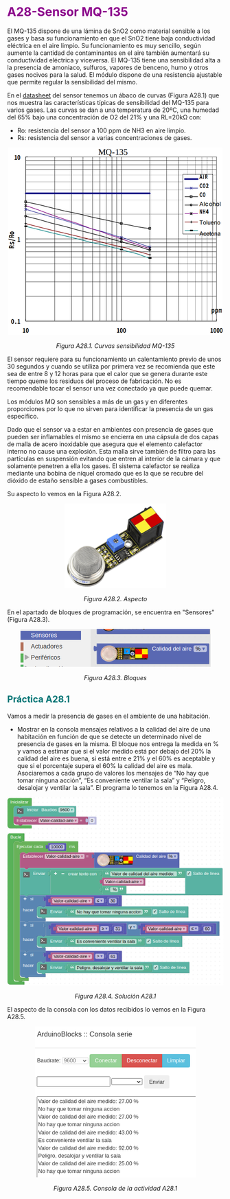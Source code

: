 # <FONT COLOR=#8B008B>A28-Sensor MQ-135</font>
El MQ-135 dispone de una lámina de SnO2 como material sensible a los gases y basa su funcionamiento en que el SnO2  tiene baja conductividad eléctrica en el aire limpio. Su funcionamiento es muy sencillo, según aumente la cantidad de contaminantes en el aire también aumentará su conductividad eléctrica y viceversa.
El MQ-135 tiene una sensibilidad alta a la presencia de amoniaco, sulfuros, vapores de benceno, humo y otros gases nocivos para la salud. El módulo dispone de una resistencia ajustable que permite regular la sensibilidad del mismo.

En el [datasheet](https://www.electronicoscaldas.com/datasheet/MQ-135_Hanwei.pdf) del sensor tenemos un ábaco de curvas (Figura A28.1) que nos muestra las características típicas de sensibilidad del MQ-135 para varios gases. Las curvas se dan a una temperatura de 20ºC, una humedad del 65% bajo una concentración de O2 del 21% y una RL=20kΩ con:

* Ro: resistencia del sensor a 100 ppm de NH3 en aire limpio.
* Rs: resistencia del sensor a varias concentraciones de gases.

<center>

![Curvas sensibilidad MQ-135](../img/A28/FA28_1.png)

*Figura A28.1. Curvas sensibilidad MQ-135*

</center>

El sensor requiere para su funcionamiento un calentamiento previo de unos 30 segundos y cuando se utiliza por primera vez se recomienda que este sea de entre 8 y 12 horas para que el calor que se genera durante este tiempo queme los residuos del proceso de fabricación. No es recomendable tocar el sensor una vez conectado ya que puede quemar.

Los módulos MQ son sensibles a más de un gas y en diferentes proporciones por lo que no sirven para identificar la presencia de un gas especifico.

Dado que el sensor va a estar en ambientes con presencia de gases que pueden ser inflamables el mismo se encierra en una cápsula de dos capas de malla de acero inoxidable que asegura que el elemento calefactor interno no cause una explosión. Esta malla sirve también de filtro para las partículas en suspensión evitando que entren al interior de la cámara y que solamente penetren a ella los gases. El sistema calefactor se realiza mediante una bobina de níquel cromado que es la que se recubre del dióxido de estaño sensible a gases combustibles.

Su aspecto lo vemos en la Figura A28.2.

<center>

![Aspecto](../img/A28/FA28_2.png)

*Figura A28.2. Aspecto*

</center>

En el apartado de bloques de programación, se encuentra en "Sensores" (Figura A28.3).

<center>

![Bloques](../img/A28/FA28_3.png)

*Figura A28.3. Bloques*

</center>

## <FONT COLOR=#007575>**Práctica A28.1**</font>
Vamos a medir la presencia de gases en el ambiente de una habitación.

* Mostrar en la consola mensajes relativos a la calidad del aire de una habitación en función de que se detecte un determinado nivel de presencia de gases en la misma. El bloque nos entrega la medida en % y vamos a estimar que si el valor medido está por debajo del 20% la calidad del aire es buena, si está entre e 21% y el 60% es aceptable y que si el porcentaje supera el 60% la calidad del aire es mala. Asociaremos a cada grupo de valores los mensajes de “No hay que tomar ninguna acción”, “Es conveniente ventilar la sala” y “Peligro, desalojar y ventilar la sala”. El programa lo tenemos en la Figura A28.4.

<center>

![Solución A28.1](../img/A28/FA28_4.png)

*Figura A28.4. Solución A28.1*

</center>

El aspecto de la consola con los datos recibidos lo vemos en la Figura A28.5.

<center>

![Consola de la actividad A28.1](../img/A28/FA28_5.png)

*Figura A28.5. Consola de la actividad A28.1*

</center>
